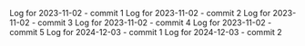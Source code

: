 Log for 2023-11-02 - commit 1
Log for 2023-11-02 - commit 2
Log for 2023-11-02 - commit 3
Log for 2023-11-02 - commit 4
Log for 2023-11-02 - commit 5
Log for 2024-12-03 - commit 1
Log for 2024-12-03 - commit 2
